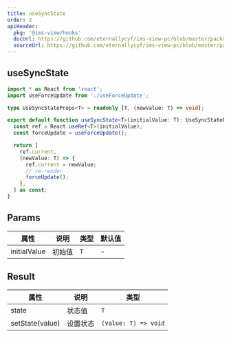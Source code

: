 ```yaml
---
title: useSyncState
order: 2
apiHeader:
  pkg: '@ims-view/hooks'
  docUrl: https://github.com/eternallycyf/ims-view-pc/blob/master/packages/hooks/src/useSyncState/index.md
  sourceUrl: https://github.com/eternallycyf/ims-view-pc/blob/master/packages/hooks/src/useSyncState/index.ts
---
```


## useSyncState

```ts
import * as React from 'react';
import useForceUpdate from './useForceUpdate';

type UseSyncStateProps<T> = readonly [T, (newValue: T) => void];

export default function useSyncState<T>(initialValue: T): UseSyncStateProps<T> {
  const ref = React.useRef<T>(initialValue);
  const forceUpdate = useForceUpdate();

  return [
    ref.current,
    (newValue: T) => {
      ref.current = newValue;
      // re-render
      forceUpdate();
    },
  ] as const;
}
```

## Params

| 属性         | 说明   | 类型 | 默认值 |
| ------------ | ------ | ---- | ------ |
| initialValue | 初始值 | `T`  | -      |

## Result

| 属性            | 说明     | 类型                 |
| --------------- | -------- | -------------------- |
| state           | 状态值   | `T`                  |
| setState(value) | 设置状态 | `(value: T) => void` |

